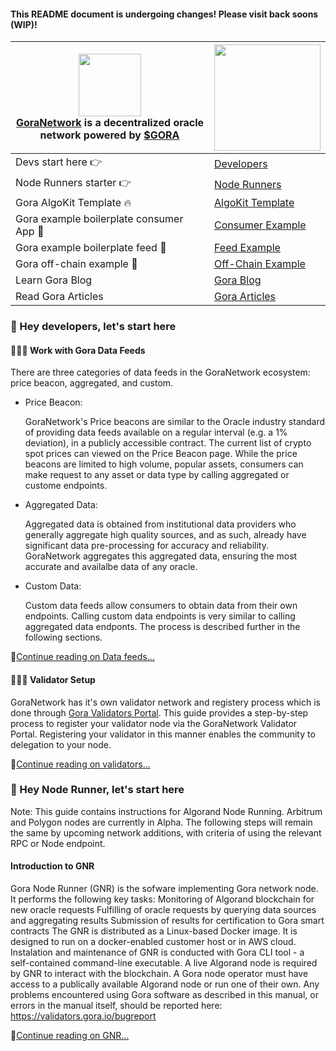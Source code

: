 
#### This README document is undergoing changes! Please visit back soons (WIP)!


| <img src="https://avatars.githubusercontent.com/u/96357480?s=400&u=f54a2fab0e5faaf6bccf57b993e0a28ca2102001&v=4" width="100"> <br>[GoraNetwork](https://goa.io) is a decentralized oracle network powered by [$GORA](https://www.mexc.com/)  | <img src="https://uploads-ssl.webflow.com/646efe133ad1fe199a53f269/64e8a304831329ff7513f00b_poseNewWebsite01_2-p-800.png" width="170">|  
| -------- | ------- | 
| Devs start here 👉  | [Developers](#👋-hey-developers)    |
| Node Runners starter 👉  | [Node Runners](#👋-hey-node-runner-lets-start-here)    |
| Gora AlgoKit Template 🔥 | [AlgoKit Template](https://github.com/GoraNetwork/algokit_default_template)     |
| Gora example boilerplate consumer App 🦾 | [Consumer Example](https://github.com/GoraNetwork/oracle_consumer_app)     |
| Gora example boilerplate feed 🦾 | [Feed Example](https://github.com/GoraNetwork/oracle_consumer_app)     |
| Gora off-chain example 🦾 | [Off-Chain Example](https://github.com/GoraNetwork/off-chain-starter)     |
| Learn Gora Blog |[Gora Blog](https://www.gora.io/blog-post-categories/blog)      |
| Read Gora Articles |[Gora Articles](https://goranetwork.medium.com/)      |



### 👋 Hey developers, let's start here

#### 👨🏽‍💻 Work with Gora Data Feeds
There are three categories of data feeds in the GoraNetwork ecosystem: price beacon, aggregated, and custom.
- Price Beacon:
  
    GoraNetwork's Price beacons are similar to the Oracle industry standard of providing data feeds available on a regular interval (e.g. a 1% deviation), in a publicly accessible contract. The current list of crypto spot prices can viewed on the Price Beacon page. While the price beacons are limited to high volume, popular assets, consumers can make request to any asset or data type by calling aggregated or custome endpoints.
- Aggregated Data:
  
    Aggregated data is obtained from institutional data providers who generally  aggregate high quality sources, and as such, already have significant data pre-processing for accuracy and reliability. GoraNetwork aggregates this aggregated data, ensuring the most accurate and availalbe data of any oracle. 
- Custom Data:
  
    Custom data feeds allow consumers to obtain data from their own endpoints. Calling custom data endpoints is very similar to calling aggregated data endponts. The process is described further in the following sections.

🚀[Continue reading on Data feeds...](./profile/INTEGRATEDATAFEEDS.md)

#### 👩🏽‍💻 Validator Setup
GoraNetwork has it's own validator network and registery process which is done through [Gora Validators Portal](https://sandbox-app.goracle.io/validators). This guide provides a step-by-step process to register your validator node via the GoraNetwork Validator Portal. Registering your validator in this manner enables the community to delegation to your node.

🚀[Continue reading on validators...](./profile/VALIDATOR.md)

### 👋 Hey Node Runner, let's start here

Note: This guide contains instructions for Algorand Node Running. Arbitrum and Polygon nodes are currently in Alpha. The following steps will remain the same by upcoming network additions, with criteria of using the relevant RPC or Node endpoint.

#### Introduction to GNR
Gora Node Runner (GNR) is the sofware implementing Gora network node. It performs the following key tasks:
Monitoring of Algorand blockchain for new oracle requests
Fulfilling of oracle requests by querying data sources and aggregating results
Submission of results for certification to Gora smart contracts
The GNR is distributed as a Linux-based Docker image. It is designed to run on a docker-enabled customer host or in AWS cloud. Instalation and maintenance of GNR is conducted with Gora CLI tool - a self-contained command-line executable. A live Algorand node is required by GNR to interact with the blockchain. A Gora node operator must have access to a publically available Algorand node or run one of their own.
Any problems encountered using Gora software as described in this manual, or errors in the manual itself, should be reported here: https://validators.gora.io/bugreport

🚀[Continue reading on GNR...](./profile/NODERUNNER.md)








